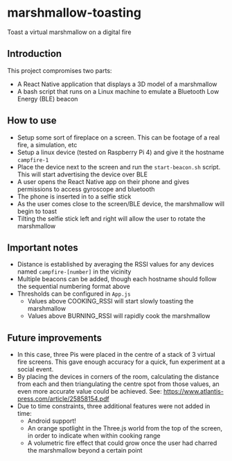 # marshmallow-toasting
Toast a virtual marshmallow on a digital fire

## Introduction
This project compromises two parts:
*  A React Native application that displays a 3D model of a marshmallow
*  A bash script that runs on a Linux machine to emulate a Bluetooth Low Energy (BLE) beacon

## How to use
*  Setup some sort of fireplace on a screen. This can be footage of a real fire, a simulation, etc
*  Setup a linux device (tested on Raspberry Pi 4) and give it the hostname `campfire-1`
*  Place the device next to the screen and run the `start-beacon.sh` script. This will start advertising the device over BLE
*  A user opens the React Native app on their phone and gives permissions to access gyroscope and bluetooth
*  The phone is inserted in to a selfie stick 
*  As the user comes close to the screen/BLE device, the marshmallow will begin to toast
*  Tilting the selfie stick left and right will allow the user to rotate the marshmallow

## Important notes
*  Distance is established by averaging the RSSI values for any devices named `campfire-[number]` in the vicinity
*  Multiple beacons can be added, though each hostname should follow the sequential numbering format above
*  Thresholds can be configured in `App.js`
    *   Values above COOKING_RSSI will start slowly toasting the marshmallow
    *   Values above BURNING_RSSI will rapidly cook the marshmallow

## Future improvements
*  In this case, three Pis were placed in the centre of a stack of 3 virtual fire screens. This gave enough accuracy for a quick, fun experiment at a social event.
*  By placing the devices in corners of the room, calculating the distance from each and then triangulating the centre spot from those values, an even more accurate value could be achieved. See: https://www.atlantis-press.com/article/25858154.pdf
*  Due to time constraints, three additional features were not added in time:
    *  Android support!
    *  An orange spotlight in the Three.js world from the top of the screen, in order to indicate when within cooking range
    *  A volumetric fire effect that could grow once the user had charred the marshmallow beyond a certain point
